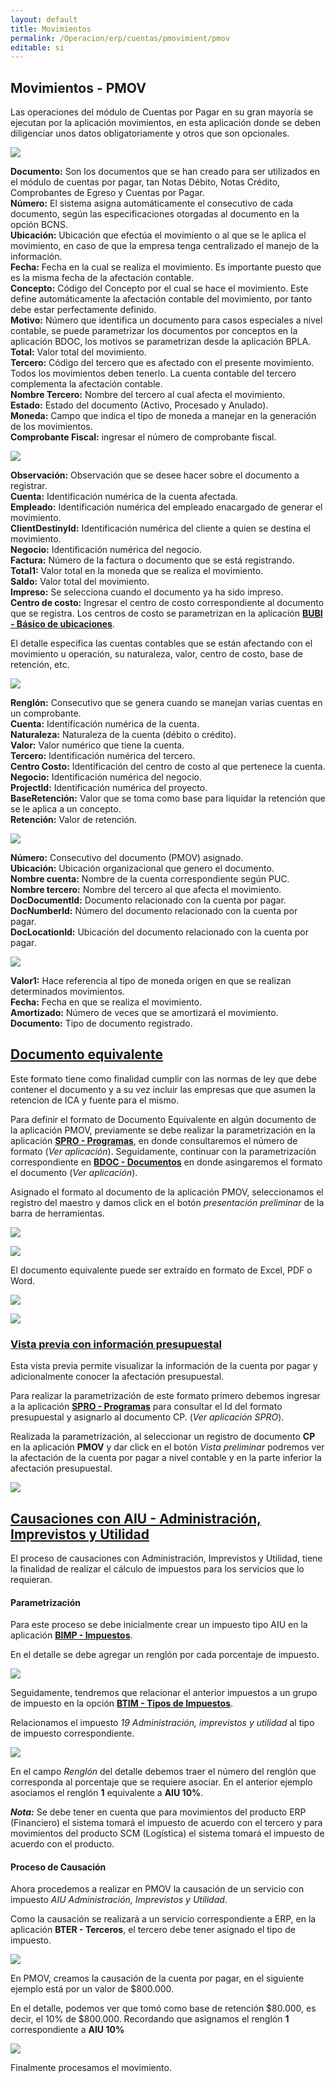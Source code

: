 ```yaml
---
layout: default
title: Movimientos
permalink: /Operacion/erp/cuentas/pmovimient/pmov
editable: si
---
```


## Movimientos - PMOV

Las operaciones del módulo de Cuentas por Pagar en su gran mayoría se ejecutan por la aplicación movimientos, en esta aplicación donde se deben diligenciar unos datos obligatoriamente y otros que son opcionales.  

![](PMOV1.png)

**Documento:** Son los documentos que se han creado para ser utilizados en el módulo de cuentas por pagar, tan Notas Débito, Notas Crédito, Comprobantes de Egreso y Cuentas por Pagar.  
**Número:** El sistema asigna automáticamente el consecutivo de cada documento, según las especificaciones otorgadas al documento en la opción BCNS.  
**Ubicación:** Ubicación que efectúa el movimiento o al que se le aplica el movimiento, en caso de que la empresa tenga centralizado el manejo de la información.  
**Fecha:** Fecha en la cual se realiza el movimiento. Es importante puesto que es la misma fecha de la afectación contable.  
**Concepto:** Código del Concepto por el cual se hace el movimiento. Este define automáticamente la afectación contable del movimiento, por tanto debe estar perfectamente definido.  
**Motivo:** Número que identifica un documento para casos especiales a nivel contable, se puede parametrizar los documentos por conceptos en la aplicación BDOC, los motivos se parametrizan desde la aplicación BPLA.  
**Total:** Valor total del movimiento.  
**Tercero:** Código del tercero que es afectado con el presente movimiento. Todos los movimientos deben tenerlo. La cuenta contable del tercero complementa la afectación contable.  
**Nombre Tercero:** Nombre del tercero al cual afecta el movimiento.  
**Estado:** Estado del documento (Activo, Procesado y Anulado).  
**Moneda:** Campo que indica el tipo de moneda a manejar en la generación de los movimientos.  
**Comprobante Fiscal:** ingresar el número de comprobante fiscal.  

![](PMOV2.png)

**Observación:** Observación que se desee hacer sobre el documento a registrar.  
**Cuenta:** Identificación numérica de la cuenta afectada.  
**Empleado:** Identificación numérica del empleado enacargado de generar el movimiento.  
**ClientDestinyld:** Identificación numérica del cliente a quien se destina el movimiento.  
**Negocio:** Identificación numérica del negocio.  
**Factura:** Número de la factura o documento que se está registrando.  
**Total1:** Valor total en la moneda que se realiza el movimiento.  
**Saldo:** Valor total del movimiento.  
**Impreso:** Se selecciona cuando el documento ya ha sido impreso.  
**Centro de costo:** Ingresar el centro de costo correspondiente al documento que se registra. Los centros de costo se parametrizan en la aplicación [**BUBI - Básico de ubicaciones**](http://docs.oasiscom.com/Operacion/common/borgan/bubi).  

El detalle especifica las cuentas contables que se están afectando con el movimiento u operación, su naturaleza, valor, centro de costo, base de retención, etc.  

![](PMOV3.png)


**Renglón:** Consecutivo que se genera cuando se manejan varias cuentas en un comprobante.  
**Cuenta:** Identificación numérica de la cuenta.  
**Naturaleza:** Naturaleza de la cuenta (débito o crédito).  
**Valor:** Valor numérico que tiene la cuenta.  
**Tercero:** Identificación numérica del tercero.  
**Centro Costo:** Identificación del centro de costo al que pertenece la cuenta.  
**Negocio:** Identificación numérica del negocio.  
**Projectld:** Identificación numérica del proyecto.  
**BaseRetención:** Valor que se toma como base para liquidar la retención que se le aplica a un concepto.  
**Retención:** Valor de retención.  


![](PMOV4.png)

**Número:** Consecutivo del documento (PMOV) asignado.  
**Ubicación:** Ubicación organizacional que genero el documento.  
**Nombre cuenta:** Nombre de la cuenta correspondiente según PUC.  
**Nombre tercero:** Nombre del tercero al que afecta el movimiento.  
**DocDocumentld:** Documento relacionado con la cuenta por pagar.  
**DocNumberld:** Número del documento relacionado con la cuenta por pagar.  
**DocLocationld:** Ubicación del documento relacionado con la cuenta por pagar.  

![](PMOV5.png)

**Valor1:** Hace referencia al tipo de moneda origen en que se realizan determinados movimientos.  
**Fecha:** Fecha en que se realiza el movimiento.  
**Amortizado:** Número de veces que se amortizará el movimiento.  
**Documento:** Tipo de documento registrado.  

## [Documento equivalente](http://docs.oasiscom.com/Operacion/erp/cuentas/pmovimient/pmov#documento-equivalente)

Este formato tiene como finalidad cumplir con las normas de ley que debe contener el documento y a su vez incluir las empresas que que asumen la retencion de ICA y fuente para el mismo.  

Para definir el formato de Documento Equivalente en algún documento de la aplicación PMOV, previamente se debe realizar la parametrización en la aplicación [**SPRO - Programas**](http://docs.oasiscom.com/Operacion/cloud/smetadata/spro#parametrizaci%C3%B3n-de-formatos-de-impresi%C3%B3n), en donde consultaremos el número de formato (_Ver aplicación_). Seguidamente, continuar con la parametrización correspondiente en [**BDOC - Documentos**](http://docs.oasiscom.com/Operacion/common/bsistema/bdoc#parametrizaci%C3%B3n-de-formatos-de-impresi%C3%B3n) en donde asingaremos el formato el documento (_Ver aplicación_).  

Asignado el formato al documento de la aplicación PMOV, seleccionamos el registro del maestro y damos click en el botón _presentación preliminar_ de la barra de herramientas.  

![](pmov6.png)

![](pmov7.png)

El documento equivalente puede ser extraído en formato de Excel, PDF o Word.  

![](pmov8.png)

![](pmov9.png)


### [Vista previa con información presupuestal](http://docs.oasiscom.com/Operacion/erp/cuentas/pmovimient/pmov#vista-previa-con-información-presupuestal)

Esta vista previa permite visualizar la información de la cuenta por pagar y adicionalmente conocer la afectación presupuestal.  

Para realizar la parametrización de este formato primero debemos ingresar a la aplicación [**SPRO - Programas**](http://docs.oasiscom.com/Operacion/cloud/smetadata/spro#parametrizaci%C3%B3n-de-formatos-de-impresi%C3%B3n) para consultar el Id del formato presupuestal y asignarlo al documento CP. (_Ver aplicación SPRO_).  

Realizada la parametrización, al seleccionar un registro de documento **CP** en la aplicación **PMOV** y dar click en el botón _Vista preliminar_ podremos ver la afectación de la cuenta por pagar a nivel contable y en la parte inferior la afectación presupuestal.  

![](pmov10.png)


## [Causaciones con AIU - Administración, Imprevistos y Utilidad](http://docs.oasiscom.com/Operacion/erp/cuentas/pmovimient/pmov#causaciones-con-aiu---administración-imprevistos-y-utilidad)

El proceso de causaciones con Administración, Imprevistos y Utilidad, tiene la finalidad de realizar el cálculo de impuestos para los servicios que lo requieran.

#### Parametrización

Para este proceso se debe inicialmente crear un impuesto tipo AIU en la aplicación [**BIMP - Impuestos**](http://docs.oasiscom.com/Operacion/common/bimpu/bimp).  

En el detalle se debe agregar un renglón por cada porcentaje de impuesto.  

![](pmov11.png)

Seguidamente, tendremos que relacionar el anterior impuestos a un grupo de impuesto en la opción [**BTIM - Tipos de Impuestos**](http://docs.oasiscom.com/Operacion/common/bimpu/btim).  

Relacionamos el impuesto _19 Administración, imprevistos y utilidad_ al tipo de impuesto correspondiente.  

![](pmov12.png)

En el campo _Renglón_ del detalle debemos traer el número del renglón que corresponda al porcentaje que se requiere asociar. En el anterior ejemplo asociamos el renglón **1** equivalente a **AIU 10%**.  

**_Nota:_** Se debe tener en cuenta que para movimientos del producto ERP (Financiero) el sistema tomará el impuesto de acuerdo con el tercero y para movimientos del producto SCM (Logística) el sistema tomará el impuesto de acuerdo con el producto.  

#### Proceso de Causación

Ahora procedemos a realizar en PMOV la causación de un servicio con impuesto _AIU Administración, Imprevistos y Utilidad_.  

Como la causación se realizará a un servicio correspondiente a ERP, en la aplicación **BTER - Terceros**, el tercero debe tener asignado el tipo de impuesto.  

![](pmov13.png)

En PMOV, creamos la causación de la cuenta por pagar, en el siguiente ejemplo está por un valor de $800.000.  

En el detalle, podemos ver que tomó como base de retención $80.000, es decir, el 10% de $800.000. Recordando que asignamos el renglón **1** correspondiente a **AIU 10%**

![](pmov14.png)

Finalmente procesamos el movimiento.  
